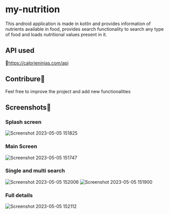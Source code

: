 # my-nutrition
This android application is made in kotlin and provides information of nutrients available in food, provides search functionality to search any type of food and loads nutritional values present in it.

## API used
🔗https://calorieninjas.com/api

## Contribure💙
Feel free to improve the project and add new functionalities

## Screenshots📸
### Splash screen
![Screenshot 2023-05-05 151825](https://user-images.githubusercontent.com/57549340/236428083-8956aa0a-d157-404c-b063-47c0c33d0f77.jpg)

### Main Screen
![Screenshot 2023-05-05 151747](https://user-images.githubusercontent.com/57549340/236428332-b887dd47-db09-401c-a17e-029637201173.jpg)

### Single and multi search
![Screenshot 2023-05-05 152006](https://user-images.githubusercontent.com/57549340/236428408-aadff961-8b7e-40a6-ad4d-08f5e67cc10f.jpg)
![Screenshot 2023-05-05 151900](https://user-images.githubusercontent.com/57549340/236428415-fca8277d-cb9c-4965-a8e7-4819bd8a7f24.jpg)

### Full details
![Screenshot 2023-05-05 152112](https://user-images.githubusercontent.com/57549340/236428505-b87c50bd-e11f-48eb-a6f6-31afadcf37b5.jpg)

